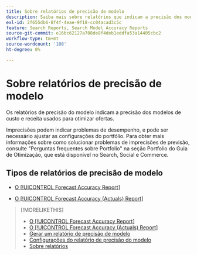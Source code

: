 ```yaml
---
title: Sobre relatórios de precisão de modelo
description: Saiba mais sobre relatórios que indicam a precisão dos modelos de custo e receita usados para otimizar ofertas.
exl-id: 2f655db6-8f4f-4eae-9f18-cc04acad3c5c
feature: Search Reports, Search Model Accuracy Reports
source-git-commit: e16bc62127a708de8f4deb1eddfa53a14405cbc2
workflow-type: tm+mt
source-wordcount: '108'
ht-degree: 0%

---
```


# Sobre relatórios de precisão de modelo

Os relatórios de precisão do modelo indicam a precisão dos modelos de custo e receita usados para otimizar ofertas.

Imprecisões podem indicar problemas de desempenho, e pode ser necessário ajustar as configurações do portfólio. Para obter mais informações sobre como solucionar problemas de imprecisões de previsão, consulte &quot;Perguntas frequentes sobre Portfolio&quot; na seção Portfolio do Guia de Otimização, que está disponível no Search, Social e Commerce.<!-- verify convention for referencing Optimization Guide here -->

## Tipos de relatórios de precisão de modelo

* [O [!UICONTROL Forecast Accuracy Report]](forecast-accuracy-report.md)

* [O [!UICONTROL Forecast Accuracy (Actuals) Report]](forecast-accuracy-actuals-report.md)

>[!MORELIKETHIS]
>
>* [O [!UICONTROL Forecast Accuracy Report]](forecast-accuracy-report.md)
>* [O [!UICONTROL Forecast Accuracy (Actuals) Report]](forecast-accuracy-actuals-report.md)
>* [Gerar um relatório de precisão de modelo](model-accuracy-report-generate.md)
>* [Configurações do relatório de precisão do modelo](/help/search-social-commerce/reports/management/model-accuracy/model-accuracy-report-settings.md)
>* [Sobre relatórios](/help/search-social-commerce/reports/report-about.md)
